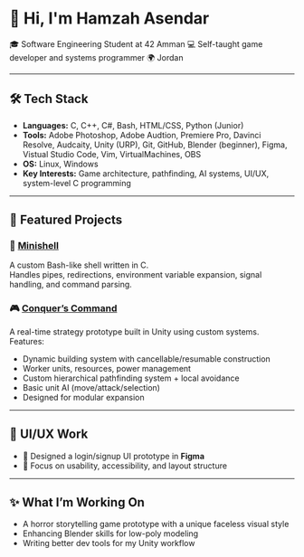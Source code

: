 # 👋 Hi, I'm Hamzah Asendar

🎓 Software Engineering Student at 42 Amman
💻 Self-taught game developer and systems programmer 
🌍 Jordan

---

## 🛠️ Tech Stack

- **Languages:** C, C++, C#, Bash, HTML/CSS, Python (Junior)
- **Tools:** Adobe Photoshop, Adobe Audtion, Premiere Pro, Davinci Resolve, Audcaity, Unity (URP), Git, GitHub, Blender (beginner), Figma, Vistual Studio Code, Vim, VirtualMachines, OBS
- **OS:** Linux, Windows
- **Key Interests:** Game architecture, pathfinding, AI systems, UI/UX, system-level C programming

---

## 💼 Featured Projects

### 🔧 [Minishell](https://github.com/m-darawsheh/minishell)
A custom Bash-like shell written in C.  
Handles pipes, redirections, environment variable expansion, signal handling, and command parsing.

### 🎮 [Conquer’s Command](https://github.com/Asendar1/Conqeur-s-Command)
A real-time strategy prototype built in Unity using custom systems.  
Features:
- Dynamic building system with cancellable/resumable construction
- Worker units, resources, power management
- Custom hierarchical pathfinding system + local avoidance
- Basic unit AI (move/attack/selection)
- Designed for modular expansion

---

## 🎨 UI/UX Work

- 📱 Designed a login/signup UI prototype in **Figma**
- 🧠 Focus on usability, accessibility, and layout structure

---

## ✨ What I’m Working On

- A horror storytelling game prototype with a unique faceless visual style  
- Enhancing Blender skills for low-poly modeling  
- Writing better dev tools for my Unity workflow

